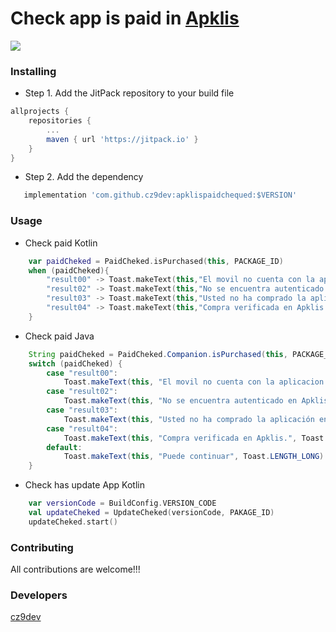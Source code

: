 # Check app is paid in [Apklis](https://www.apklis.cu/es/)
[![](https://jitpack.io/v/cz9dev/apklispaidchequed.svg)](https://jitpack.io/#cz9dev/apklispaidchequed)

### Installing
* Step 1. Add the JitPack repository to your build file
```groovy
allprojects {
	repositories {
		...
		maven { url 'https://jitpack.io' }
	}
}
```
* Step 2. Add the dependency
```groovy
   implementation 'com.github.cz9dev:apklispaidchequed:$VERSION'
```

### Usage

* Check paid Kotlin
```kotlin
    var paidCheked = PaidCheked.isPurchased(this, PACKAGE_ID)
    when (paidCheked){
        "result00" -> Toast.makeText(this,"El movil no cuenta con la aplicacion Apklis instalada.",Toast.LENGTH_LONG).show()
        "result02" -> Toast.makeText(this,"No se encuentra autenticado en Apklis.",Toast.LENGTH_LONG).show()
        "result03" -> Toast.makeText(this,"Usted no ha comprado la aplicación en Apklis.",Toast.LENGTH_LONG).show()
        "result04" -> Toast.makeText(this,"Compra verificada en Apklis.",Toast.LENGTH_LONG).show()
    }
```

* Check paid Java
```java
    String paidCheked = PaidCheked.Companion.isPurchased(this, PACKAGE_ID);
    switch (paidCheked) {
        case "result00":
            Toast.makeText(this, "El movil no cuenta con la aplicacion Apklis instalada.", Toast.LENGTH_LONG).show();
        case "result02":
            Toast.makeText(this, "No se encuentra autenticado en Apklis.", Toast.LENGTH_LONG).show();
        case "result03":
            Toast.makeText(this, "Usted no ha comprado la aplicación en Apklis.", Toast.LENGTH_LONG).show();
        case "result04":
            Toast.makeText(this, "Compra verificada en Apklis.", Toast.LENGTH_LONG).show();
        default:
            Toast.makeText(this, "Puede continuar", Toast.LENGTH_LONG).show();
    }
```

* Check has update App Kotlin
```kotlin
    var versionCode = BuildConfig.VERSION_CODE
    val updateCheked = UpdateCheked(versionCode, PAKAGE_ID)
    updateCheked.start()
```

### Contributing
All contributions are welcome!!!

### Developers
[cz9dev](https://github.com/cz9dev)
